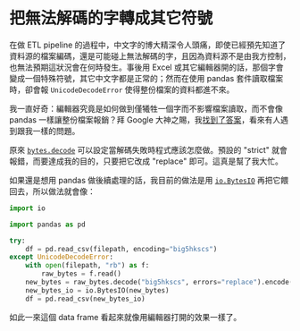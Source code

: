 # 把無法解碼的字轉成其它符號

在做 ETL pipeline 的過程中，中文字的博大精深令人頭痛，即使已經預先知道了資料源的檔案編碼，還是可能碰上無法解碼的字，且因為資料源不是由我方控制，也無法預期這狀況會在何時發生。事後用 Excel 或其它編輯器開的話，那個字會變成一個特殊符號，其它中文字都是正常的；然而在使用 pandas 套件讀取檔案時，卻會報 `UnicodeDecodeError` 使得整份檔案的資料都進不來。

我一直好奇：編輯器究竟是如何做到僅犧牲一個字而不影響檔案讀取，而不會像 pandas 一樣讓整份檔案報銷？拜 Google 大神之賜，我[找到了答案](https://stackoverflow.com/a/24024491/6666231)，看來有人遇到跟我一樣的問題。

原來 [`bytes.decode`](https://docs.python.org/3/library/stdtypes.html#bytes.decode) 可以設定當解碼失敗時程式應該怎麼做。預設的 "strict" 就會報錯，而要達成我的目的，只要把它改成 "replace" 即可。這真是幫了我大忙。

如果還是想用 pandas 做後續處理的話，我目前的做法是用 [`io.BytesIO`](https://docs.python.org/3/library/io.html#io.BytesIO) 再把它餵回去，所以做法就會像：

```python
import io

import pandas as pd

try:
    df = pd.read_csv(filepath, encoding="big5hkscs")
except UnicodeDecodeError:
    with open(filepath, "rb") as f:
        raw_bytes = f.read()
    new_bytes = raw_bytes.decode("big5hkscs", errors="replace").encode()
    new_bytes_io = io.BytesIO(new_bytes)
    df = pd.read_csv(new_bytes_io)
```

如此一來這個 data frame 看起來就像用編輯器打開的效果一樣了。